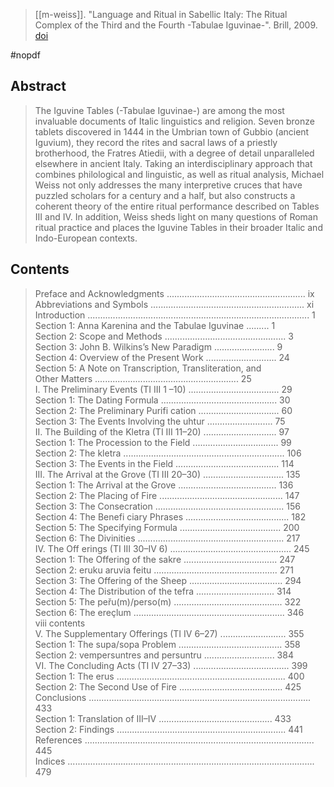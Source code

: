 > [[m-weiss]]. "Language and Ritual in Sabellic Italy: The Ritual Complex of the Third and the Fourth -Tabulae Iguvinae-". Brill, 2009. [doi](https://doi.org/10.1163/9789047440253)

#nopdf 


## Abstract
> The Iguvine Tables (-Tabulae Iguvinae-) are among the most invaluable documents of Italic linguistics and religion. Seven bronze tablets discovered in 1444 in the Umbrian town of Gubbio (ancient Iguvium), they record the rites and sacral laws of a priestly brotherhood, the Fratres Atiedii, with a degree of detail unparalleled elsewhere in ancient Italy. Taking an interdisciplinary approach that combines philological and linguistic, as well as ritual analysis, Michael Weiss not only addresses the many interpretive cruces that have puzzled scholars for a century and a half, but also constructs a coherent theory of the entire ritual performance described on Tables III and IV. In addition, Weiss sheds light on many questions of Roman ritual practice and places the Iguvine Tables in their broader Italic and Indo-European contexts.

## Contents
> Preface and Acknowledgments ....................................................... ix  
Abbreviations and Symbols ............................................................. xi  
Introduction ........................................................................................ 1  
Section 1: Anna Karenina and the Tabulae Iguvinae ......... 1  
Section 2: Scope and Methods ................................................ 3  
Section 3: John B. Wilkins’s New Paradigm ........................ 9  
Section 4: Overview of the Present Work ............................ 24  
Section 5: A Note on Transcription, Transliteration, and  
Other Matters ......................................................... 25  
I. The Preliminary Events (TI III 1 –10) .................................... 29  
Section 1: The Dating Formula .............................................. 30  
Section 2: The Preliminary Purifi cation ................................ 60  
Section 3: The Events Involving the uhtur .......................... 75  
II. The Building of the Kletra (TI III 11–20) ............................. 97  
Section 1: The Procession to the Field .................................. 99  
Section 2: The kletra ................................................................ 106  
Section 3: The Events in the Field ......................................... 114  
III. The Arrival at the Grove (TI III 20–30) ................................ 135  
Section 1: The Arrival at the Grove ....................................... 136  
Section 2: The Placing of Fire ................................................. 147  
Section 3: The Consecration ................................................... 156  
Section 4: The Benefi ciary Phrases ......................................... 182  
Section 5: The Specifying Formula ........................................ 200  
Section 6: The Divinities .......................................................... 217  
IV. The Off erings (TI III 30–IV 6) ................................................ 245  
Section 1: The Offering of the sakre ..................................... 247  
Section 2: eruku aruvia feitu ................................................. 271  
Section 3: The Offering of the Sheep ..................................... 294  
Section 4: The Distribution of the tefra ............................... 314  
Section 5: The peřu(m)/perso(m) ........................................... 322  
Section 6: The ereçlum ............................................................ 346  
viii contents  
V. The Supplementary Offerings (TI IV 6–27) .......................... 355  
Section 1: The supa/sopa Problem ......................................... 358  
Section 2: vempersuntres and persuntru ............................ 384  
VI. The Concluding Acts (TI IV 27–33) ...................................... 399  
Section 1: The erus ................................................................... 400  
Section 2: The Second Use of Fire ......................................... 425  
Conclusions ........................................................................................ 433  
Section 1: Translation of III–IV ............................................. 433  
Section 2: Findings ................................................................... 441  
References ........................................................................................... 445  
Indices .................................................................................................. 479